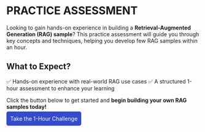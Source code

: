# PRACTICE ASSESSMENT

Looking to gain hands-on experience in building a **Retrieval-Augmented Generation (RAG) sample**? This practice assessment will guide you through key concepts and techniques, helping you develop few RAG samples within an hour.

## What to Expect?

✅ Hands-on experience with real-world RAG use cases
✅ A structured 1-hour assessment to enhance your learning

Click the button below to get started and **begin building your own RAG samples today!**

<a href="https://app.soulhq.ai/" 
   target="_blank" 
   rel="noopener noreferrer" 
   style="padding: 10px; background-color: #364BC9; color: white; text-decoration: none; border-radius: 5px;">
   Take the 1-Hour Challenge
</a>